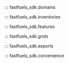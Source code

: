 ::: fastfuels_sdk.domains

::: fastfuels_sdk.inventories

::: fastfuels_sdk.features

::: fastfuels_sdk.grids

::: fastfuels_sdk.exports

::: fastfuels_sdk.convenience
